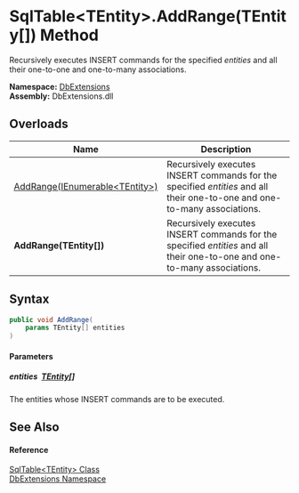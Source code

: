 SqlTable&lt;TEntity>.AddRange(TEntity[]) Method
===============================================
Recursively executes INSERT commands for the specified *entities* and all their one-to-one and one-to-many associations.
  
**Namespace:** [DbExtensions][1]  
**Assembly:** DbExtensions.dll

Overloads
---------

| Name                                   | Description                                                                                                              |
| -------------------------------------- | ------------------------------------------------------------------------------------------------------------------------ |
| [AddRange(IEnumerable&lt;TEntity>)][2] | Recursively executes INSERT commands for the specified *entities* and all their one-to-one and one-to-many associations. |
| **AddRange(TEntity[])**                | Recursively executes INSERT commands for the specified *entities* and all their one-to-one and one-to-many associations. |


Syntax
------

```csharp
public void AddRange(
	params TEntity[] entities
)
```

#### Parameters

##### *entities*  [TEntity][3][]
The entities whose INSERT commands are to be executed.


See Also
--------

#### Reference
[SqlTable&lt;TEntity> Class][3]  
[DbExtensions Namespace][1]  

[1]: ../README.md
[2]: AddRange.md
[3]: README.md
